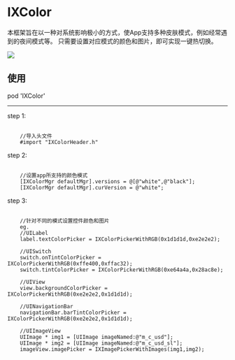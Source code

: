 # IXColor

本框架旨在以一种对系统影响极小的方式，使App支持多种皮肤模式，例如经常遇到的夜间模式等。
只需要设置对应模式的颜色和图片，即可实现一键热切换。

![](https://github.com/NSSONGMENG/IXColor/tree/master/IXColorDemo/resource/ixcolor.gif)

## 使用
pod 'IXColor'

-------------

step 1:
<pre><code>
    //导入头文件
    #import "IXColorHeader.h"
</code></pre>

step 2:
<pre><code>
    //设置app所支持的颜色模式
    [IXColorMgr defaultMgr].versions = @[@"white",@"black"];
    [IXColorMgr defaultMgr].curVersion = @"white";
</code></pre>

step 3:
<pre><code>
    //针对不同的模式设置控件颜色和图片
    eg.
    //UILabel
    label.textColorPicker = IXColorPickerWithRGB(0x1d1d1d,0xe2e2e2);
    
    //UISwitch
    switch.onTintColorPicker = IXColorPickerWithRGB(0xffe400,0xffac32);
    switch.tintColorPicker = IXColorPickerWithRGB(0xe64a4a,0x28ac8e);
    
    //UIView
    view.backgroundColorPicker = IXColorPickerWithRGB(0xe2e2e2,0x1d1d1d);
    
    //UINavigationBar
    navigationBar.barTintColorPicker = IXColorPickerWithRGB(0xe2e2e2,0x1d1d1d);
    
    //UIImageView
    UIImage * img1 = [UIImage imageNamed:@"m_c_usd"];
    UIImage * img2 = [UIImage imageNamed:@"m_c_usd_sl"];
    imageView.imagePicker = IXImagePickerWithImages(img1,img2);
</code></pre>
